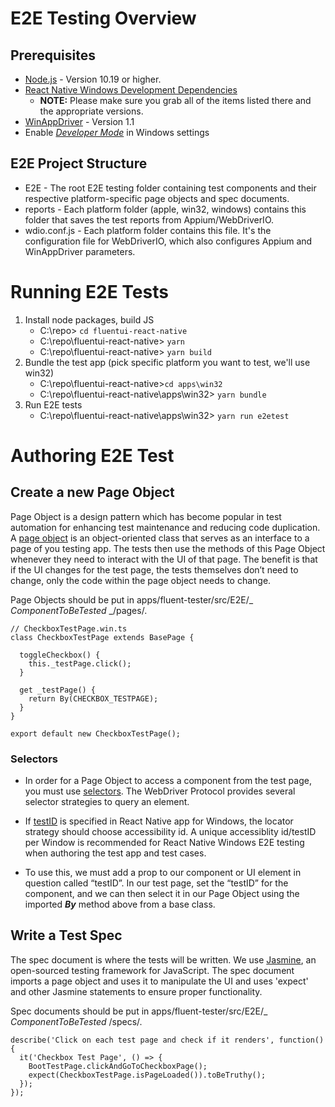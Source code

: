 # E2E Testing Overview

## Prerequisites

- [Node.js](https://nodejs.org/en/download/) - Version 10.19 or higher.
- [React Native Windows Development Dependencies](https://microsoft.github.io/react-native-windows/docs/rnw-dependencies)
  - **NOTE:** Please make sure you grab all of the items listed there and the appropriate versions.
- [WinAppDriver](https://github.com/microsoft/WinAppDriver) - Version 1.1
- Enable [_Developer Mode_](https://docs.microsoft.com/en-us/windows/uwp/get-started/enable-your-device-for-development) in Windows settings

## E2E Project Structure

- E2E - The root E2E testing folder containing test components and their respective platform-specific page objects and spec documents.
- reports - Each platform folder (apple, win32, windows) contains this folder that saves the test reports from Appium/WebDriverIO.
- wdio.conf.js - Each platform folder contains this file. It's the configuration file for WebDriverIO, which also configures Appium and WinAppDriver parameters.

# Running E2E Tests

1. Install node packages, build JS
   - C:\repo> `cd fluentui-react-native`
   - C:\repo\fluentui-react-native> `yarn`
   - C:\repo\fluentui-react-native> `yarn build`
2. Bundle the test app (pick specific platform you want to test, we'll use win32)
   - C:\repo\fluentui-react-native>`cd apps\win32`
   - C:\repo\fluentui-react-native\apps\win32> `yarn bundle`
3. Run E2E tests
   - C:\repo\fluentui-react-native\apps\win32> `yarn run e2etest`

# Authoring E2E Test

## Create a new Page Object

Page Object is a design pattern which has become popular in test automation for enhancing test maintenance and reducing code duplication. A [page object](https://webdriver.io/docs/pageobjects.html) is an object-oriented class that serves as an interface to a page of you testing app. The tests then use the methods of this Page Object whenever they need to interact with the UI of that page.
The benefit is that if the UI changes for the test page, the tests themselves don’t need to change, only the code within the page object needs to change.

Page Objects should be put in apps/fluent-tester/src/E2E/_ *ComponentToBeTested* _/pages/.

```
// CheckboxTestPage.win.ts
class CheckboxTestPage extends BasePage {

  toggleCheckbox() {
    this._testPage.click();
  }

  get _testPage() {
    return By(CHECKBOX_TESTPAGE);
  }
}

export default new CheckboxTestPage();
```

### **Selectors**

- In order for a Page Object to access a component from the test page, you must use [selectors](https://webdriver.io/docs/selectors.html). The WebDriver Protocol provides several selector strategies to query an element.

- If [testID](https://reactnative.dev/docs/picker-item#testid) is specified in React Native app for Windows, the locator strategy should choose accessibility id.
  A unique accessiblity id/testID per Window is recommended for React Native Windows E2E testing when authoring the test app and test cases.

- To use this, we must add a prop to our component or UI element in question called “testID”. In our test page, set the “testID” for the component, and we can then select it in our Page Object using the imported **_By_** method above from a base class.

## Write a Test Spec

The spec document is where the tests will be written. We use [Jasmine](https://jasmine.github.io/), an open-sourced testing framework for JavaScript.
The spec document imports a page object and uses it to manipulate the UI and uses 'expect' and other Jasmine statements to ensure proper functionality.

Spec documents should be put in apps/fluent-tester/src/E2E/\_ _ComponentToBeTested_ /specs/.

```
describe('Click on each test page and check if it renders', function() {
  it('Checkbox Test Page', () => {
    BootTestPage.clickAndGoToCheckboxPage();
    expect(CheckboxTestPage.isPageLoaded()).toBeTruthy();
  });
});
```
